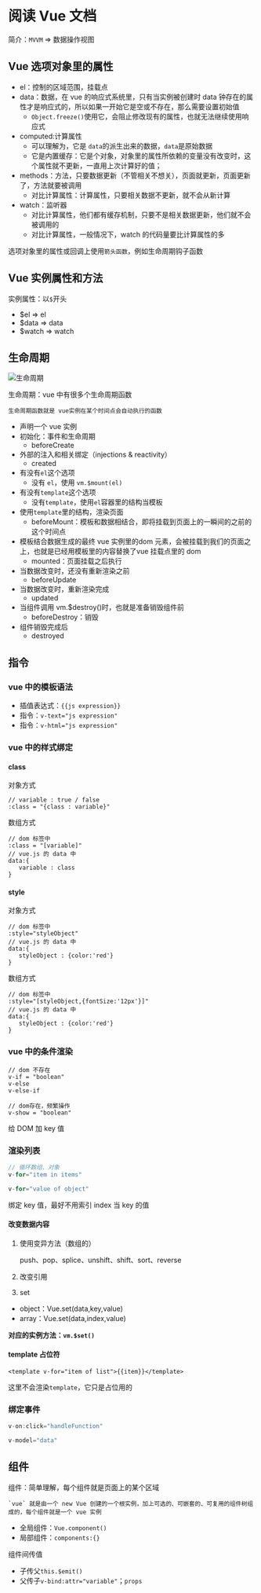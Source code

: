 # 阅读 Vue 文档

简介：`MVVM` => 数据操作视图

## Vue 选项对象里的属性

- el：控制的区域范围，挂载点
- data：数据，在 vue 的响应式系统里，只有当实例被创建时 data 钟存在的属性才是响应式的，所以如果一开始它是空或不存在，那么需要设置初始值
  - `Object.freeze()`使用它，会阻止修改现有的属性，也就无法继续使用响应式
- computed:计算属性
  - 可以理解为，它是 `data`的派生出来的数据，`data`是原始数据
  - 它是内置缓存：它是个对象，对象里的属性所依赖的变量没有改变时，这个属性就不更新，一直用上次计算好的值；
- methods：方法，只要数据更新（不管相关不想关），页面就更新，页面更新了，方法就要被调用
  - 对比计算属性：计算属性，只要相关数据不更新，就不会从新计算
- watch：监听器
  - 对比计算属性，他们都有缓存机制，只要不是相关数据更新，他们就不会被调用的
  - 对比计算属性，一般情况下，watch 的代码量要比计算属性的多

选项对象里的属性或回调上使用`箭头函数`，例如生命周期钩子函数

## Vue 实例属性和方法

实例属性：以`$`开头

- $el => el
- $data => data
- $watch => watch

## 生命周期

![生命周期](./images/lifecycle.png)

生命周期：vue 中有很多个生命周期函数

    生命周期函数就是 vue实例在某个时间点会自动执行的函数

- 声明一个 vue 实例
- 初始化：事件和生命周期
  - beforeCreate
- 外部的注入和相关绑定（injections & reactivity）
  - created
- 有没有`el`这个选项
  - 没有 `el`，使用 `vm.$mount(el)`
- 有没有`template`这个选项
  - 没有`template`，使用`el`容器里的结构当模板
- 使用`template`里的结构，渲染页面
  - beforeMount：模板和数据相结合，即将挂载到页面上的一瞬间的之前的这个时间点
- 模板结合数据生成的最终 vue 实例里的dom 元素，会被挂载到我们的页面之上，也就是已经用模板里的内容替换了vue 挂载点里的 dom
  - mounted：页面挂载之后执行
- 当数据改变时，还没有重新渲染之前
  - beforeUpdate
- 当数据改变时，重新渲染完成
  - updated
- 当组件调用 vm.$destroy()时，也就是准备销毁组件前
  - beforeDestroy：销毁
- 组件销毁完成后
  - destroyed

## 指令

### vue 中的模板语法

- 插值表达式：`{{js expression}}`
- 指令：`v-text="js expression"`
- 指令：`v-html="js expression"`

### vue 中的样式绑定

#### class

对象方式

```vue
// variable : true / false
:class = "{class : variable}"
```

数组方式

```vue
// dom 标签中
:class = "[variable]"
// vue.js 的 data 中
data:{
   variable : class
}
```

#### style

对象方式

```vue
// dom 标签中
:style="styleObject"
// vue.js 的 data 中
data:{
   styleObject : {color:'red'}
}
```

数组方式

```vue
// dom 标签中
:style="[styleObject,{fontSize:'12px'}]"
// vue.js 的 data 中
data:{
   styleObject : {color:'red'}
}
```

### vue 中的条件渲染

```vue
// dom 不存在
v-if = "boolean"
v-else
v-else-if

// dom存在，频繁操作
v-show = "boolean"
```

给 DOM 加 key 值

### 渲染列表

```js
// 循环数组、对象
v-for="item in items"

v-for="value of object"
```

绑定 key 值，最好不用索引 index 当 key 的值

#### 改变数据内容

1. 使用变异方法（数组的）

    push、pop、splice、unshift、shift、sort、reverse

2. 改变引用

3. set

- object：Vue.set(data,key,value)
- array：Vue.set(data,index,value)

**对应的实例方法：`vm.$set()`**

#### template 占位符

```vue
<template v-for="item of list">{{item}}</template>
```

这里不会渲染`template`，它只是占位用的

### 绑定事件

```js
v-on:click="handleFunction"

v-model="data"
```

## 组件

组件：简单理解，每个组件就是页面上的某个区域

    `vue` 就是由一个 new Vue 创建的一个根实例，加上可选的、可嵌套的、可复用的组件树组成的，每个组件就是一个 vue 实例

- 全局组件：`Vue.component()`
- 局部组件：`components:{}`

组件间传值

- 子传父`this.$emit()`
- 父传子`v-bind:attr="variable"`；`props`
